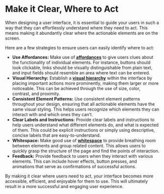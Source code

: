 # Make it Clear, Where to Act

When designing a user interface, it is essential to guide your users in such a way that they can effortlessly understand where they need to act. This means making it abundantly clear where the actionable elements are on the screen.

Here are a few strategies to ensure users can easily identify where to act:

- **Use Affordances:** Make use of **[affordances](https://www.interaction-design.org/literature/topics/affordances)** to give users clues about the functionality of individual elements. For instance, buttons should look clickable, links should be visually distinguishable from plain text, and input fields should resemble an area where text can be entered.
- **Visual Hierarchy:** Establish a **[visual hierarchy](https://www.interaction-design.org/literature/topics/visual-hierarchy)** within the interface by placing important actions more prominently, making them larger or more noticeable. This can be achieved through the use of size, color, contrast, and proximity.
- **Consistent Element Patterns:** Use consistent element patterns throughout your design, ensuring that all actionable elements have the same visual styling. This helps users recognize which elements they can interact with and which ones they can’t.
- **Clear Labels and Instructions:** Provide clear labels and instructions to help users understand what different elements do, and what is expected of them. This could be explicit instructions or simply using descriptive, concise labels that are easy-to-understand.
- **Whitespace:** Make good use of **[whitespace](https://www.interaction-design.org/literature/topics/white-space)** to provide breathing room between elements and group related content. This allows users to quickly grasp the structure of the page and find the points of interaction.
- **Feedback:** Provide feedback to users when they interact with various elements. This can include hover effects, button presses, and animations that serve as confirmations of successful actions.

By making it clear where users need to act, your interface becomes more accessible, efficient, and enjoyable for them to use. This will ultimately result in a more successful and engaging user experience.
